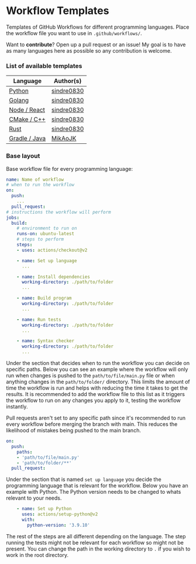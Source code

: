 # Workflow Templates
Templates of GitHub Workflows for different programming languages. Place the workflow file you want to use in ```.github/workflows/```.

Want to **contribute**? Open up a pull request or an issue! My goal is to have as many languages here as possible so any contribution is welcome.

### List of available templates

| Language | Author(s) |
| -------- | --------- |
| [Python](workflows/python.yml) | [sindre0830](https://github.com/sindre0830) |
| [Golang](workflows/golang.yml) | [sindre0830](https://github.com/sindre0830) |
| [Node / React](workflows/node.yml) | [sindre0830](https://github.com/sindre0830) |
| [CMake / C++](workflows/cmake.yml) | [sindre0830](https://github.com/sindre0830) |
| [Rust](workflows/rust.yml) | [sindre0830](https://github.com/sindre0830) |
| [Gradle / Java](workflows/java-gradle.yml) | [MikAoJK](https://github.com/MikAoJK) |

### Base layout

Base workflow file for every programming language:
```yml
name: Name of workflow
# when to run the workflow
on:
  push:
    ...
  pull_request:
# instructions the workflow will perform
jobs:
  build:
    # environment to run on
    runs-on: ubuntu-latest
    # steps to perform
    steps:
    - uses: actions/checkout@v2

    - name: Set up language
      ...

    - name: Install dependencies
      working-directory: ./path/to/folder
      ...

    - name: Build program
      working-directory: ./path/to/folder
      ...

    - name: Run tests
      working-directory: ./path/to/folder
      ...

    - name: Syntax checker
      working-directory: ./path/to/folder
      ...
```

Under the section that decides when to run the workflow you can decide on specific paths. Below you can see an example where the workflow will only run when changes is pushed to the ```path/to/file/main.py``` file or when anything changes in the ```path/to/folder/``` directory. This limits the amount of time the workflow is run and helps with reducing the time it takes to get the results. It is recommended to add the workflow file to this list as it triggers the workflow to run on any changes you apply to it, testing the workflow instantly.

Pull requests aren't set to any specific path since it's recommended to run every workflow before merging the branch with main. This reduces the likelihood of mistakes being pushed to the main branch.

```yml
on:
  push:
    paths:
    - 'path/to/file/main.py'
    - 'path/to/folder/**'
  pull_request:
```

Under the section that is named ```set up language``` you decide the programming language that is relevant for the workflow. Below you have an example with Python. The Python version needs to be changed to whats relevant to your needs.

```yml
    - name: Set up Python
      uses: actions/setup-python@v2
      with:
        python-version: '3.9.10'
```

The rest of the steps are all different depending on the language. The step running the tests might not be relevant for each workflow so might not be present. You can change the path in the working directory to ```.``` if you wish to work in the root directory.

